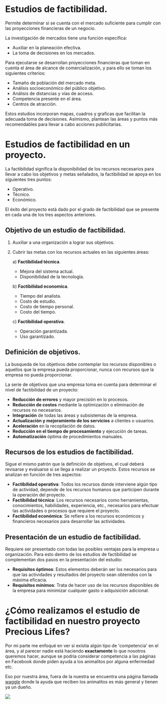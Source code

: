 # Estudios de factibilidad.

Permite determinar si se cuenta con el mercado suficiente para cumplir con las
proyecciones financieras de un negocio.

La investigación de mercados tiene una función específica:

- Auxiliar en la planeación efectiva.
- La toma de decisiones en los mercados.

Para ejecutarse se desarrollan proyecciones financieras que toman en cuenta el
área de alcance de comercialización, y para ello se toman los siguientes
criterios:   

- Tamaño de población del mercado meta.
- Análisis socioeconómico del público objetivo.
- Análisis de distancias y vías de acceso.
- Competencia presente en el área.
- Centros de atracción.

Estos estudios incorporan mapas, cuadros y graficas que facilitan la adecuada
toma de decisiones. Asímismo, plantean las áreas y puntos más recomendables
para llevar a cabo acciones publicitarias.

# Estudios de factibilidad en un proyecto.

La factibilidad significa la disponibilidad de los recursos necesarios para
llevar a cabo los objetivos y metas señalados, la factibilidad se apoya en los
siguientes tres puntos:

- Operativo.
- Técnico.
- Económico.

El éxito del proyecto está dado por el grado de factibilidad que se presente en
cada una de los tres aspectos anteriores.

## Objetivo de un estudio de factibilidad.

1. Auxiliar a una organización a lograr sus objetivos.
2. Cubrir las metas con los recursos actuales en las siguientes áreas:
    
    a) **Factibilidad técnica**.
    - Mejora del sistema actual.
    - Disponibilidad de la tecnología.

    b) **Factibilidad economica**.   
    - Tiempo del analista.
    - Costo de estudio.
    - Costo de tiempo personal.
    - Costo del tiempo.

    c) **Factibilidad operativa**.   
    - Operación garantizada.
    - Uso garantizado.

## Definición de objetivos.

La busqueda de los objetivos debe contemplar los recursos disponibles
o aquellos que la empresa pueda proporcionar, nunca con recursos que la empresa
no pueda proporcionar.

La serie de objetivos que una empresa toma en cuenta para determinar el nivel
de factibilidad de un proyecto:   

- **Reducción de errores** y mayor precisión en lo  procesos.
- **Reducción de costos** mediante la optimización o eliminación de recursos no
necesarios.
- **Integración** de todas las áreas y subsistemas de la empresa.
- **Actualización y mejoramiento de los servicios** a clientes o usuarios.
- **Aceleración** en la recopilación de datos.
- **Reducción en el tiempo de procesamiento** y ejecución de tareas.
- **Automatización** óptima de procedimientos manuales.

## Recursos de los estudios de factibilidad.

Sigue el mismo patrón que la definición de objetivos, el cual deberá revisarse
y evaluarse si se llega a realizar un proyecto. Estos recursos se analizan en
función de tres aspectos:   

- **Factibilidad operativa**: Todos los recursos donde interviene algún tipo de
   actividad, depende de los recursos humanos que participen durante la operación del proyecto.
- **Factibilidad técnica**: Los recursos necesarios como herramientas,
   conocimientos, habilidades, experiencia, etc., necesarios para efectuar las
actividades o procesos que requiere el proyecto.
- **Factibilidad económica**: Se refiere a los recursos económicos
   y financieros necesarios para desarrollar las actividades.

## Presentación de un estudio de factibilidad.

Requiere ser presentado con todas las posibles ventajas para la empresa
u organización. Para esto dentro de los estudios de factibilidad se complementan dos pasos en la presentación del estudio:

- **Requisitos óptimos**: Estos elementos deberán ser los necesarios para que
   las actividades y resultados del proyecto sean obtenidos con la máxima
eficacia.
- **Requisitos mínimos**: Trata de hacer uso de los recursos disponibles de la
   empresa para minimizar cualquier gasto o adquisición adicional.

# ¿Cómo realizamos el estudio de factibilidad en nuestro proyecto Precious Lifes?

Por mi parte me enfoqué en ver si existia algún tipo de 'competencia' en el
área, y al parecer nadie está haciendo **exactamente** lo que nosotros queremos
hacer, aunque se podría considerar competencia a las páginas en Facebook donde
piden ayuda a los animalitos por alguna enfermedad etc.

Eso por nuestra área, fuera de la nuestra se encuentra una página llamada
[waggle](https://waggle.org/) donde la ayuda que reciben los animalitos es más
general y tienen ya un dueño.

![](https://www.fundacion-affinity.org/sites/default/files/a-donde-van-los-perros-y-gatos-que-llegan-a-un-refugio-de-animales.png)
